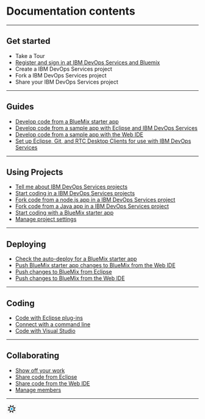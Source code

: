 # Documentation contents 
***
## Get started 
* Take a Tour
* [Register and sign in at IBM DevOps Services and Bluemix](registerandsignin)
* Create a IBM DevOps Services project
* Fork a IBM DevOps Services project
* Share your IBM DevOps Services project 
***
## Guides
* [Develop code from a BlueMix starter app](guides/guidebm)
* [Develop code from a sample app with Eclipse and IBM DevOps Services](guides/guidejheclipse)
* [Develop code from a sample app with the Web IDE](guides/guidejhwebide)
* [Set up Eclipse, Git, and RTC Desktop Clients for use with IBM DevOps Services](guides/guidesetup)
***
## Using Projects
* [Tell me about IBM DevOps Services projects](projects)
* [Start coding in a IBM DevOps Services projects](createproject)
* [Fork code from a node.js app in a IBM DevOps Services project](guidejheclipse/forktwitterapp)
* [Fork code from a Java app in a IBM DevOps Services project](guidejhwebide/forksentimentapp)
* [Start coding with a BlueMix starter app](guidebm/starterapp)
* [Manage project settings](manageprojectsettings)
***
## Deploying
* [Check the auto-deploy for a BlueMix starter app](guidebm/checkjhauto)
* [Push BlueMix starter app changes to BlueMix from the Web IDE](guidebm/pushchgfromjh)
* [Push changes to BlueMix from Eclipse](guidejheclipse/pushfromeclipse)
* [Push changes to BlueMix from the Web IDE](guidejhwebide/pushsentimentapp)
***
## Coding
* [Code with Eclipse plug-ins](guidesetup/eclipseclient)
* [Connect with a command line](guidesetup/commandline)
* [Code with Visual Studio](guidesetup/visualstudio)
***
## Collaborating
* [Show off your work](invite)
* [Share code from Eclipse](sharecodefromeclipse)
* [Share code from the Web IDE](sharecodefromjh)
* [Manage members](managembrs)
***
 ![JazzHub icon](images/jazzhub-icon.gif)

